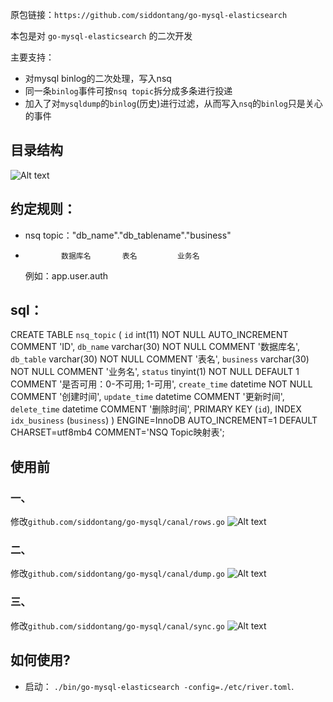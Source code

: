 原包链接：`https://github.com/siddontang/go-mysql-elasticsearch`

本包是对 `go-mysql-elasticsearch` 的二次开发

主要支持：
+ 对mysql binlog的二次处理，写入nsq
+ 同一条`binlog`事件可按`nsq topic`拆分成多条进行投递 
+ 加入了对`mysqldump`的`binlog`(历史)进行过滤，从而写入`nsq`的`binlog`只是关心的事件
  

## 目录结构
![Alt text](https://github.com/shenping1916/go-mysql-elasticsearch/master/images/1537927471962.jpg)

## 约定规则：
+ nsq topic："db_name"."db_tablename"."business"
+             数据库名       表名         业务名
  例如：app.user.auth

## sql：
CREATE TABLE `nsq_topic` (
    `id` int(11) NOT NULL AUTO_INCREMENT COMMENT 'ID',
    `db_name` varchar(30) NOT NULL COMMENT '数据库名',
    `db_table` varchar(30) NOT NULL COMMENT '表名',
    `business` varchar(30) NOT NULL COMMENT '业务名',
    `status` tinyint(1) NOT NULL DEFAULT 1 COMMENT '是否可用：0-不可用; 1-可用',
    `create_time` datetime NOT NULL COMMENT '创建时间',
    `update_time` datetime COMMENT '更新时间',
    `delete_time` datetime COMMENT '删除时间',
    PRIMARY KEY (`id`),
    INDEX `idx_business` (`business`)
) ENGINE=InnoDB AUTO_INCREMENT=1 DEFAULT CHARSET=utf8mb4 COMMENT='NSQ Topic映射表';

## 使用前
### 一、
修改`github.com/siddontang/go-mysql/canal/rows.go`
![Alt text](https://github.com/shenping1916/go-mysql-elasticsearch/master/images/1537928423942.jpg)

### 二、
修改`github.com/siddontang/go-mysql/canal/dump.go`
![Alt text](https://github.com/shenping1916/go-mysql-elasticsearch/master/images/1537928575018.jpg)

### 三、
修改`github.com/siddontang/go-mysql/canal/sync.go`
![Alt text](https://github.com/shenping1916/go-mysql-elasticsearch/master/images/1537928880538.jpg)

## 如何使用?
+ 启动： `./bin/go-mysql-elasticsearch -config=./etc/river.toml`.


